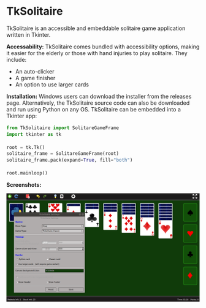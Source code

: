 # TkSolitaire

TkSolitaire is an accessible and embeddable solitaire game application written in Tkinter.

**Accessability:**
TkSolitaire comes bundled with accessibility options, making it easier for the elderly or those with hand injuries to play solitaire. They include:
* An auto-clicker
* A game finisher
* An option to use larger cards


**Installation:**
Windows users can download the installer from the releases page. Alternatively, the TkSolitaire source code can also be downloaded and run using Python on any OS.
TkSolitaire can be embedded into a Tkinter app:

```python
from TkSolitaire import SolitareGameFrame
import tkinter as tk

root = tk.Tk()
solitaire_frame = SolitareGameFrame(root)
solitaire_frame.pack(expand=True, fill="both")

root.mainloop()
 ```
 
**Screenshots:**

![Alt text](/resources/Screenshots/TkSolitaire-Ubuntu18-Screenshot.png?raw=true "TkSolitaire")
